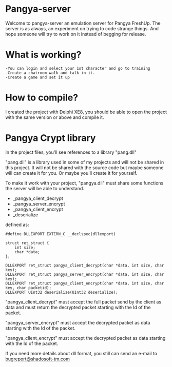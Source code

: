 # Pangya-server
Welcome to pangya-server an emulation server for Pangya FreshUp.
The server is as always, an experiment on trying to code strange things. And hope someone will try to work on it instead of begging for release.

# What is working?
    -You can login and select your 1st character and go to training
    -Create a chatroom walk and talk in it.
    -Create a game and set it up

# How to compile?
I created the project with Delphi XE8, you should be able to open the project with the same version or above and compile it.

# Pangya Crypt library
In the project files, you'll see references to a library "pang.dll"

"pang.dll" is a library used in some of my projects and will not be shared in this project. It will not be shared with the source code but maybe someone will can create it for you. Or maybe you'll create it for yourself.

To make it work with your project, "pangya.dll" must share some functions the server will be able to understand.
  - _pangya_client_decrypt
  - _pangya_server_encrypt
  - _pangya_client_encrypt
  - _deserialize

defined as:

    #define DLLEXPORT EXTERN_C __declspec(dllexport)
    
    struct ret_struct {
	    int size;
	    char *data;
    };

    DLLEXPORT ret_struct pangya_client_decrypt(char *data, int size, char key);
    DLLEXPORT ret_struct pangya_server_encrypt(char *data, int size, char key);
    DLLEXPORT ret_struct pangya_client_encrypt(char *data, int size, char key, char packetid);
    DLLEXPORT UInt32 deserialize(UInt32 deserialize);

"pangya_client_decrypt" must accept the full packet send by the client as data and must return the decrypted packet starting with the Id of the packet.

"pangya_server_encrypt" must accept the decrypted packet as data starting with the Id of the packet.

"pangya_client_encrypt" must accept the decrypted packet as data starting with the Id of the packet.

If you need more details about dll format, you still can send an e-mail to bugreport@shadosoft-tm.com
